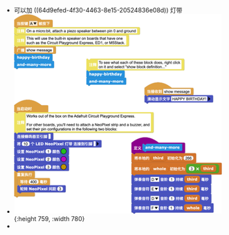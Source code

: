 - 可以加 ((64d9efed-4f30-4463-8e15-20524836e08d))  灯带
- ![allScripts4639168.png](/assets/allScripts4639168_1692103091872_0.png){:height 759, :width 780}
-